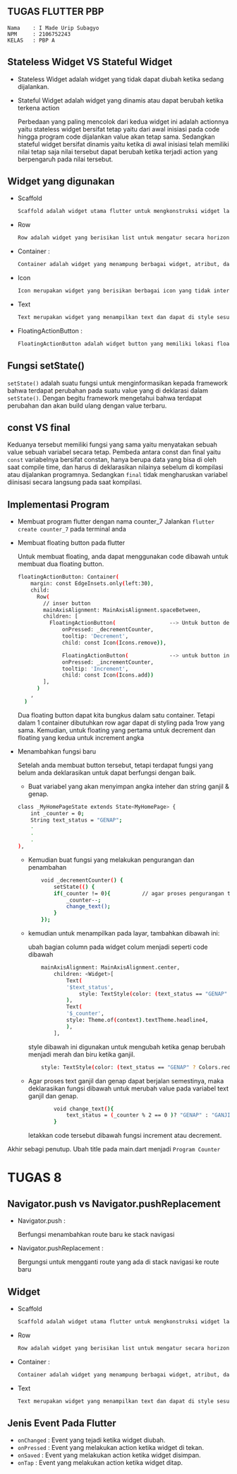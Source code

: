 ## TUGAS FLUTTER PBP
    Nama    : I Made Urip Subagyo
    NPM     : 2106752243
    KELAS   : PBP A

## Stateless Widget VS Stateful Widget

- Stateless Widget adalah widget yang tidak dapat diubah ketika sedang dijalankan. 
- Stateful Widget adalah widget yang dinamis atau dapat berubah ketika terkena action

    Perbedaan yang paling mencolok dari kedua widget ini adalah actionnya yaitu stateless widget bersifat tetap yaitu dari awal inisiasi pada code hingga program code dijalankan value akan tetap sama. Sedangkan stateful widget bersifat dinamis yaitu ketika di awal inisiasi telah memiliki nilai tetap saja nilai tersebut dapat berubah ketika terjadi action yang berpengaruh pada nilai tersebut.

## Widget yang digunakan
- Scaffold 
    ```bash
    Scaffold adalah widget utama flutter untuk mengkonstruksi widget lainnya.
    ```
- Row 
    ```bash
    Row adalah widget yang berisikan list untuk mengatur secara horizontal.
    ```
- Container : 
    ```bash
    Container adalah widget yang menampung berbagai widget, atribut, dan lain-lain.
    ```
- Icon
    ```bash
    Icon merupakan widget yang berisikan berbagai icon yang tidak interaktif.
    ```
- Text
    ```bash
    Text merupakan widget yang menampilkan text dan dapat di style sesuai keinginan.
    ```
- FloatingActionButton : 
    ```bash
    FloatingActionButton adalah widget button yang memiliki lokasi floating atau mengambang pada flutter. 
    ```



## Fungsi setState()
  
  `setState()` adalah suatu fungsi untuk menginformasikan kepada framework bahwa terdapat perubahan pada suatu value yang di deklarasi dalam `setState()`. Dengan begitu framework mengetahui bahwa terdapat perubahan dan akan build ulang dengan value terbaru.

## const VS final
  Keduanya tersebut memiliki fungsi yang sama yaitu menyatakan sebuah value sebuah variabel secara tetap. Pembeda antara const dan final yaitu `const` variabelnya bersifat constan, hanya berupa data yang bisa di oleh saat compile time, dan harus di deklarasikan nilainya sebelum di kompilasi atau dijalankan programnya. Sedangkan `final`  tidak mengharuskan variabel diinisasi secara langsung pada saat kompilasi.


## Implementasi Program

- Membuat program flutter dengan nama counter_7
    Jalankan `flutter create counter_7` pada terminal anda
- Membuat floating button pada flutter
    
    Untuk membuat floating, anda dapat menggunakan code dibawah untuk membuat dua floating button.
    ```bash
    floatingActionButton: Container(
        margin: const EdgeInsets.only(left:30),
        child: 
          Row(
            // inser button
            mainAxisAlignment: MainAxisAlignment.spaceBetween,
            children: [
              FloatingActionButton(                 --> Untuk button decrement
                  onPressed: _decrementCounter,
                  tooltip: 'Decrement',
                  child: const Icon(Icons.remove)),

                  FloatingActionButton(             --> untuk button increment
                  onPressed: _incrementCounter,
                  tooltip: 'Increment',
                  child: const Icon(Icons.add))
            ],
          )
        ,
      )
    ```
    Dua floating button dapat kita bungkus dalam satu container. Tetapi dalam 1 container dibutuhkan row agar dapat di styling pada 1row yang sama.
    Kemudian, untuk floating yang pertama untuk decrement dan floating yang kedua untuk increment angka
- Menambahkan fungsi baru

    Setelah anda membuat button tersebut,  tetapi terdapat fungsi yang belum anda deklarasikan untuk dapat berfungsi dengan baik.

    - Buat variabel yang akan menyimpan angka inteher dan string ganjil & genap.

    ```bash
    class _MyHomePageState extends State<MyHomePage> {
        int _counter = 0;
        String text_status = "GENAP";
        .
        .
        .
    ),
    ```

    - Kemudian buat fungsi yang melakukan pengurangan dan penambahan

        ```bash
            void _decrementCounter() {
                setState(() {
                if(_counter != 0){          // agar proses pengurangan tidak kurang dari nol
                    _counter--;
                    change_text();
                }
            });
        ```

    - kemudian untuk menampilkan pada layar, tambahkan dibawah ini:
    
        ubah bagian column pada widget colum menjadi seperti code dibawah

        ```bash
            mainAxisAlignment: MainAxisAlignment.center,
                children: <Widget>[
                    Text(
                    '$text_status', 
                        style: TextStyle(color: (text_status == "GENAP" ? Colors.red : Colors.blue)),
                    ),
                    Text(
                    '$_counter',
                    style: Theme.of(context).textTheme.headline4,
                    ),
                ],
        ```


        style dibawah ini digunakan untuk mengubah ketika genap berubah menjadi merah dan biru ketika ganjil.


        ```bash
            style: TextStyle(color: (text_status == "GENAP" ? Colors.red : Colors.blue)),

        ```

    - Agar proses text ganjil dan genap dapat berjalan semestinya, maka deklarasikan fungsi dibawah untuk merubah value pada variabel text ganjil dan genap.

        ```bash
                void change_text(){
                    text_status = (_counter % 2 == 0 )? "GENAP" : "GANJIL";
                }
        ```

        letakkan code tersebut dibawah fungsi increment atau decrement.
    

Akhir sebagi penutup. Ubah title pada main.dart menjadi `Program Counter`




# TUGAS 8

## Navigator.push vs Navigator.pushReplacement

- Navigator.push :

    Berfungsi menambahkan route baru ke stack navigasi
- Navigator.pushReplacement : 
    
    Bergungsi untuk mengganti route yang ada di stack navigasi ke route baru 

## Widget
- Scaffold 
    ```bash
    Scaffold adalah widget utama flutter untuk mengkonstruksi widget lainnya.
    ```
- Row 
    ```bash
    Row adalah widget yang berisikan list untuk mengatur secara horizontal.
    ```
- Container : 
    ```bash
    Container adalah widget yang menampung berbagai widget, atribut, dan lain-lain.
    ```
- Text
    ```bash
    Text merupakan widget yang menampilkan text dan dapat di style sesuai keinginan.
    ```


## Jenis Event Pada Flutter

- `onChanged` : Event yang tejadi ketika widget diubah.
- `onPressed` : Event yang melakukan action ketika widget di tekan.
- `onSaved` : Event yang melakukan action ketika widget disimpan.
- `onTap` : Event yang melakukan action ketika widget ditap.